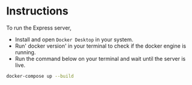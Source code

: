 # Instructions

To run the Express server,

- Install and open `Docker Desktop` in your system.
- Run' docker version' in your terminal to check if the docker engine is running.
- Run the command below on your terminal and wait until the server is live.

```bash
docker-compose up --build
```

